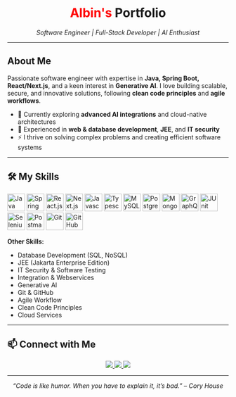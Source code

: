 <!-- ====== HEADER ====== -->
<h1 align="center">
  <span style="color:red">Albin's</span> Portfolio
</h1>
<p align="center">
  <em>Software Engineer | Full-Stack Developer | AI Enthusiast</em>
</p>

---

<!-- ====== ABOUT ME ====== -->
## About Me
Passionate software engineer with expertise in **Java, Spring Boot, React/Next.js**, and a keen interest in **Generative AI**. I love building scalable, secure, and innovative solutions, following **clean code principles** and **agile workflows**.

- 🌱 Currently exploring **advanced AI integrations** and cloud-native architectures  
- 💼 Experienced in **web & database development**, **JEE**, and **IT security**  
- ⚡ I thrive on solving complex problems and creating efficient software systems  

---

<!-- ====== SKILLS ====== -->
## 🛠️ My Skills
<p align="left">
<!-- Java & Frameworks -->
<img src="https://go-skill-icons.vercel.app/api/icons?i=java&theme=dark" alt="Java" height="40"/>
<img src="https://go-skill-icons.vercel.app/api/icons?i=spring&theme=dark" alt="Spring Boot" height="40"/>
<img src="https://go-skill-icons.vercel.app/api/icons?i=react&theme=dark" alt="React.js" height="40"/>
<img src="https://go-skill-icons.vercel.app/api/icons?i=next&theme=dark" alt="Next.js" height="40"/>

<!-- Scripting -->
<img src="https://go-skill-icons.vercel.app/api/icons?i=javascript&theme=dark" alt="Javascript" height="40"/>
<img src="https://go-skill-icons.vercel.app/api/icons?i=typescript&theme=dark" alt="Typescript" height="40"/>

<!-- Databases -->
<img src="https://go-skill-icons.vercel.app/api/icons?i=mysql&theme=dark" alt="MySQL" height="40"/>
<img src="https://go-skill-icons.vercel.app/api/icons?i=postgresql&theme=dark" alt="PostgreSQL" height="40"/>
<img src="https://go-skill-icons.vercel.app/api/icons?i=mongodb&theme=dark" alt="MongoDB" height="40"/>
<img src="https://go-skill-icons.vercel.app/api/icons?i=graphql&theme=dark" alt="GraphQL" height="40"/>

<!-- Testing & Security -->
<img src="https://go-skill-icons.vercel.app/api/icons?i=junit&theme=dark" alt="JUnit" height="40"/>
<img src="https://go-skill-icons.vercel.app/api/icons?i=selenium&theme=dark" alt="Selenium" height="40"/>
<img src="https://go-skill-icons.vercel.app/api/icons?i=postman&theme=dark" alt="Postman" height="40"/>

<!-- Git & Workflow -->
<img src="https://go-skill-icons.vercel.app/api/icons?i=git&theme=dark" alt="Git" height="40"/>
<img src="https://go-skill-icons.vercel.app/api/icons?i=github&theme=dark" alt="GitHub" height="40"/>
</p>

**Other Skills:**
- Database Development (SQL, NoSQL)  
- JEE (Jakarta Enterprise Edition)  
- IT Security & Software Testing  
- Integration & Webservices  
- Generative AI  
- Git & GitHub  
- Agile Workflow  
- Clean Code Principles  
- Cloud Services  

---

<!-- ====== CONTACT ====== -->
## 📫 Connect with Me
<p align="center">
  <a href="https://github.com/yourusername" target="_blank">
    <img src="https://img.shields.io/badge/GitHub-%2312100E.svg?style=for-the-badge&logo=github&logoColor=white"/>
  </a>
  <a href="https://www.linkedin.com/in/yourusername" target="_blank">
    <img src="https://img.shields.io/badge/LinkedIn-%230077B5.svg?style=for-the-badge&logo=linkedin&logoColor=white"/>
  </a>
  <a href="mailto:your.email@example.com">
    <img src="https://img.shields.io/badge/Email-%23D14836.svg?style=for-the-badge&logo=gmail&logoColor=white"/>
  </a>
</p>

---

<p align="center">
  <em>“Code is like humor. When you have to explain it, it’s bad.” – Cory House</em>
</p>

